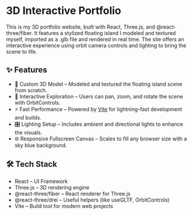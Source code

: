 # 3D Interactive Portfolio

This is my 3D portfolio website, built with React, Three.js, and @react-three/fiber. It features a stylized floating island I modeled and textured myself, imported as a .glb file and rendered in real time. The site offers an interactive experience using orbit camera controls and lighting to bring the scene to life.

## ✨ Features

- 🎨 Custom 3D Model – Modeled and textured the floating island scene from scratch.
- 🧭 Interactive Exploration – Users can pan, zoom, and rotate the scene with OrbitControls.
- ⚡️ Fast Performance – Powered by [Vite](https://vitejs.dev/) for lightning-fast development and builds.
- 🎛 Lighting Setup – Includes ambient and directional lights to enhance the visuals.
- 🌐 Responsive Fullscreen Canvas – Scales to fill any browser size with a sky blue background.

## 🛠 Tech Stack

- React – UI Framework
- Three.js – 3D rendering engine
- @react-three/fiber – React renderer for Three.js
- @react-three/drei – Useful helpers (like useGLTF, OrbitControls)
- Vite – Build tool for modern web projects
